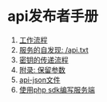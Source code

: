 api发布者手册
================================================

1. [工作流程](1.workflow.md)
1. [服务的自发现:  /api.txt](2.api.txt.md)
1. [密钥的传递流程](3.autobind.md)
1. [附录: 保留参数](4.keyparams.md)
1. [api-json文件](5.api-json.md)
1. [使用php sdk编写服务端](6.sdk-php.md)

